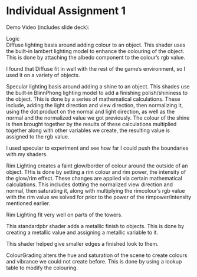 # Individual Assignment 1

Demo Video (includes slide deck): <br>

Logic <br>
Diffuse lighting basis around adding colour to an object. This shader uses the built-in lambert lighting model to enhance the colouring of the object. This is done by attaching the albedo component to the colour’s rgb value. <br>

I found that Diffuse fit in well with the rest of the game’s environment, so I used it on a variety of objects. <br>

Specular lighting basis around adding a shine to an object. This shades use the built-in BlinnPhong lighting model to add a finishing polish/shininess to the object. This is done by a series of mathematical calculations. These include, adding the light direction and view direction, then normalizing it, using the dot product on the normal and light direction, as well as the normal and the normalized value we got previously. The colour of the shine is then brought together by the results of these calculations multiplied together along with other variables we create, the resulting value is assigned to the rgb value. <br>

I used specular to experiment and see how far I could push the boundaries with my shaders. <br>

Rim Lighting creates a faint glow/border of colour around the outside of an object. THis is done by setting a rim colour and rim power, the intensity of the glow/rim effect. These changes are applied via certain mathematical calculations. This includes dotting the normalized view direction and normal, then saturating it, along with multiplying the rimcolour’s rgb value with the rim value we solved for prior to the power of the rimpower/intensity mentioned earlier. <br>

Rim Lighting fit very well on parts of the towers. <br>

This standardpbr shader adds a metallic finish to objects. This is done by creating a metallic value and assigning a metallic variable to it. <br>

This shader helped give smaller edges a finished look to them. <br>

ColourGrading alters the hue and saturation of the scene to create colours and vibrance we could not create before. This is done by using a lookup table to modify the colouring. <br>


